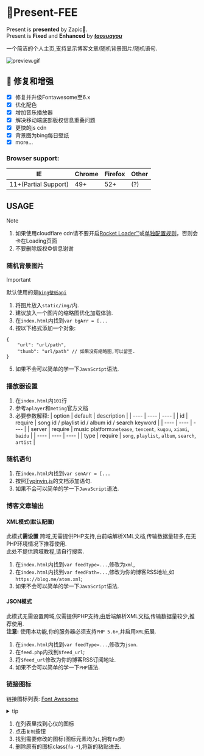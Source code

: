 # :gift:Present-FEE

Present is **presented** by Zapic:gift_heart:.  
Present is **Fixed** and **Enhanced** by ***[taosuayou](https://github.com/taosuayou/Present-FE)***

一个简洁的个人主页,支持显示博客文章/随机背景图片/随机语句.  

![preview.gif](https://jsd.onmicrosoft.cn/gh/taosuayou/Present-FE/preview.png)

## 🎉 修复和增强

- [x] 修复并升级Fontawesome至6.x
- [x] 优化配色
- [X] 增加音乐播放器
- [x] 解决移动端底部版权信息重叠问题
- [x] 更快的js cdn
- [x] 背景图为bing每日壁纸
- [x] more...

### Browser support:
|  IE   | Chrome  | Firefox   | Other  |
|  ----  | ----  |  ----  | ----  |
| 11+(Partial Support)  | 49+ | 52+  | (?) |

## USAGE

> [!NOTE]
>
> 1. 如果使用cloudflare cdn请不要开启[Rocket Loader™](https://dash.cloudflare.com/speed/optimization/content)或[单独配置规则](https://dash.cloudflare.com/rules/configuration-rules)，否则会卡在Loading页面
> 2. 不要删除版权©信息谢谢

### 随机背景图片
> [!IMPORTANT]
>
> 默认使用的是[`bing壁纸api`](https://github.com/mcxiaolan/bing-image-api)

1. 将图片放入`static/img/`内.
2. 建议放入一个图片的缩略图优化加载体验.
3. 在`index.html`内找到`var bgArr = [...`
4. 按以下格式添加一个对象:
```
{
	"url": "url/path",
	"thumb": "url/path" // 如果没有缩略图,可以留空.
}
```
5. 如果不会可以简单的学一下`JavaScript`语法.

### 播放器设置
1. 在`index.html`内`101`行
2. 参考`aplayer`和`meting`官方文档
3. 必要参数解释:
|  option   | default  | description   |
|  ----  | ----  |  ----  |
| id  | require | song id / playlist id / album id / search keyword  |
|  ----  | ----  |  ----  |
| server  | require | music platform:`netease`, `tencent`, `kugou`, `xiami`, `baidu`  |
|  ----  | ----  |  ----  |
| type  | require | `song`, `playlist`, `album`, `search`, `artist`  |

### 随机语句
1. 在`index.html`内找到`var senArr = [...`
2. 按照[Typinyin.js](https://github.com/ClassicOldSong/typinyin.js)的文档添加语句.
3. 如果不会可以简单的学一下`JavaScript`语法.


### 博客文章输出

#### XML模式(默认配置)
此模式**需设置** 跨域,无需提供PHP支持,由前端解析XML文档,传输数据量较多,在无PHP环境情况下推荐使用.  
此处不提供跨域教程,请自行搜索.

1. 在`index.html`内找到`var feedType=...`,修改为`xml`,
2. 在`index.html`内找到`var feedPath=...`,修改为你的博客RSS地址,如`https://blog.me/atom.xml`;
3. 如果不会可以简单的学一下`JavaScript`语法.

#### JSON模式
此模式无需设置跨域,仅需提供PHP支持,由后端解析XML文档,传输数据量较少,推荐使用.  
**注意:** 使用本功能,你的服务器必须支持`PHP 5.6+`,并启用`XML`拓展.

1. 在`index.html`内找到`var feedType=...`,修改为`json`.
2. 在`feed.php`内找到`$feed_url`;
3. 将`$feed_url`修改为你的博客RSS订阅地址.
4. 如果不会可以简单的学一下`PHP`语法.

### 链接图标
链接图标列表: [Font Awesome](https://fontawesome.com/)
<details>
<summary>tip</b></summary><br>

进不去请挂梯子或者bing找中国镜像

</details>

1. 在列表里找到心仪的图标
2. 点击`复制`按钮
3. 找到需要修改的图标(图标元素均为`i`,拥有`fa`类)
4. 删除原有的图标class(`fa-*`),将新的粘贴进去.